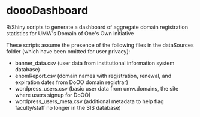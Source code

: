 # doooDashboard
R/Shiny scripts to generate a dashboard of aggregate domain registration statistics for UMW's Domain of One's Own initiative

These scripts assume the presence of the following files in the dataSources folder (which have been omitted for user privacy):

- banner_data.csv (user data from institutional information system database)  
- enomReport.csv (domain names with registration, renewal, and expiration dates from DoOO domain registrar)  
- wordpress_users.csv (basic user data from umw.domains, the site where users signup for DoOO)  
- wordpress_users_meta.csv (additional metadata to help flag faculty/staff no longer in the SIS database)

